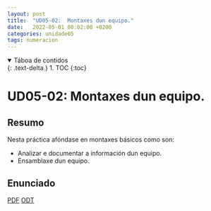 ```yaml
---
layout: post
title:  "UD05-02:  Montaxes dun equipo."
date:   2022-05-01 00:02:00 +0200
categories: unidade05
tags: numeracion 
---
```


<details open markdown="block">
  <summary>
    Táboa de contidos
  </summary>
  {: .text-delta }
1. TOC
{:toc}
</details>

# UD05-02:  Montaxes dun equipo.



## Resumo 
Nesta práctica afóndase en montaxes básicos como son:
*  Analizar e documentar a información dun equipo.
* Ensamblaxe dun equipo. 

## Enunciado 
[PDF]({{site.baseurl}}/unidade05/t02-montaxe-equipo.pdf)
[ODT]({{site.baseurl}}unidade05/t02-montaxe-equipo.odt)
